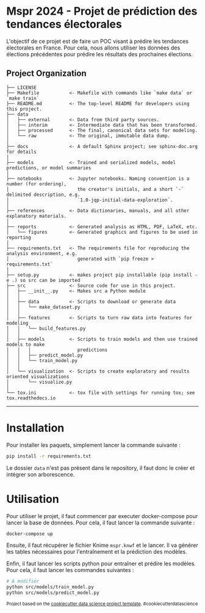 Mspr 2024 - Projet de prédiction des tendances électorales
==============================

L'objectif de ce projet est de faire un POC visant à prédire les tendances électorales en France. Pour cela, nous allons utiliser les données des élections précédentes pour prédire les résultats des prochaines élections.

Project Organization
------------

    ├── LICENSE
    ├── Makefile           <- Makefile with commands like `make data` or `make train`
    ├── README.md          <- The top-level README for developers using this project.
    ├── data
    │   ├── external       <- Data from third party sources.
    │   ├── interim        <- Intermediate data that has been transformed.
    │   ├── processed      <- The final, canonical data sets for modeling.
    │   └── raw            <- The original, immutable data dump.
    │
    ├── docs               <- A default Sphinx project; see sphinx-doc.org for details
    │
    ├── models             <- Trained and serialized models, model predictions, or model summaries
    │
    ├── notebooks          <- Jupyter notebooks. Naming convention is a number (for ordering),
    │                         the creator's initials, and a short `-` delimited description, e.g.
    │                         `1.0-jqp-initial-data-exploration`.
    │
    ├── references         <- Data dictionaries, manuals, and all other explanatory materials.
    │
    ├── reports            <- Generated analysis as HTML, PDF, LaTeX, etc.
    │   └── figures        <- Generated graphics and figures to be used in reporting
    │
    ├── requirements.txt   <- The requirements file for reproducing the analysis environment, e.g.
    │                         generated with `pip freeze > requirements.txt`
    │
    ├── setup.py           <- makes project pip installable (pip install -e .) so src can be imported
    ├── src                <- Source code for use in this project.
    │   ├── __init__.py    <- Makes src a Python module
    │   │
    │   ├── data           <- Scripts to download or generate data
    │   │   └── make_dataset.py
    │   │
    │   ├── features       <- Scripts to turn raw data into features for modeling
    │   │   └── build_features.py
    │   │
    │   ├── models         <- Scripts to train models and then use trained models to make
    │   │   │                 predictions
    │   │   ├── predict_model.py
    │   │   └── train_model.py
    │   │
    │   └── visualization  <- Scripts to create exploratory and results oriented visualizations
    │       └── visualize.py
    │
    └── tox.ini            <- tox file with settings for running tox; see tox.readthedocs.io


--------

# Installation
Pour installer les paquets, simplement lancer la commande suivante :
```bash
pip install -r requirements.txt
```

Le dossier `data` n'est pas présent dans le repository, il faut donc le créer et intégrer son arborescence.

# Utilisation

Pour utiliser le projet, il faut commencer par executer docker-compose pour lancer la base de données. Pour cela, il faut lancer la commande suivante :
```bash
docker-compose up
```

Ensuite, il faut récupérer le fichier Knime `mspr.knwf` et le lancer. Il va générer les tables nécessaires pour l'entraînement et la prédiction des modèles.

Enfin, il faut lancer les scripts python pour entraîner et prédire les modèles. Pour cela, il faut lancer les commandes suivantes :
```bash
# A modifier 
python src/models/train_model.py
python src/models/predict_model.py
```


<p><small>Project based on the <a target="_blank" href="https://drivendata.github.io/cookiecutter-data-science/">cookiecutter data science project template</a>. #cookiecutterdatascience</small></p>
